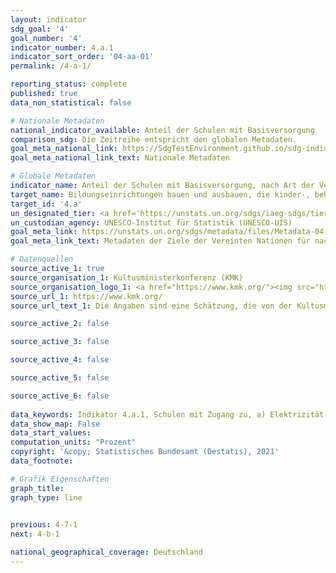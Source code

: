 ```yaml
---
layout: indicator    
sdg_goal: '4'    
goal_number: '4'    
indicator_number: 4.a.1    
indicator_sort_order: '04-aa-01'    
permalink: /4-a-1/    

reporting_status: complete    
published: true    
data_non_statistical: false    

# Nationale Metadaten    
national_indicator_available: Anteil der Schulen mit Basisversorgung    
comparison_sdg: Die Zeitreihe entspricht den globalen Metadaten.    
goal_meta_national_link: https://SdgTestEnvironment.github.io/sdg-indicators/public/MetaDe/4.a.1.pdf    
goal_meta_national_link_text: Nationale Metadaten    

# Globale Metadaten    
indicator_name: Anteil der Schulen mit Basisversorgung, nach Art der Versorgungsleistung    
target_name: Bildungseinrichtungen bauen und ausbauen, die kinder-, behinderten- und geschlechtergerecht sind und eine sichere, gewaltfreie, inklusive und effektive Lernumgebung für alle bieten    
target_id: '4.a'    
un_designated_tier: <a href='https://unstats.un.org/sdgs/iaeg-sdgs/tier-classification/' title='Klicken Sie hier um weitere Informationen zur UN-Tier-Klassifikation zu erhalten.'>Tier I</a>    
un_custodian_agency: UNESCO-Institut für Statistik (UNESCO-UIS)    
goal_meta_link: https://unstats.un.org/sdgs/metadata/files/Metadata-04-0A-01.pdf    
goal_meta_link_text: Metadaten der Ziele der Vereinten Nationen für nachhaltige Entwicklung    

# Datenquellen
source_active_1: true
source_organisation_1: Kultusministerkonferenz (KMK)
source_organisation_logo_1: <a href="https://www.kmk.org/"><img src="https://g205sdgs.github.io/sdg-indicators/public/OrgImgDe/kmk.png" alt="Logo kmk" style="height:60px; width:148px"/></a>
source_url_1: https://www.kmk.org/
source_url_text_1: Die Angaben sind eine Schätzung, die von der Kultusministerkonferenz (KMK) bestätigt wurde

source_active_2: false

source_active_3: false

source_active_4: false

source_active_5: false

source_active_6: false
    
data_keywords: Indikator 4.a.1, Schulen mit Zugang zu, a) Elektrizität, b) Internet für pädagogische Zwecke, c) Computer für pädagogische Zwecke, d) Infrastruktur und Materialien für Studierende mit Behinderung, e) Trinkwasser, f) geschlechterspezifische, grundlegende sanitäre Anlagen, g) grundlegender Ausstattung zum Händewaschen (gemäß der WASH Indikator-Definition), Organisation der Vereinten Nationen für Bildung, Wissenschaft und Kultur - Statistische Behörde (UNESCO-UIS), Kultusministerkonferenz    
data_show_map: False    
data_start_values:     
computation_units: "Prozent"    
copyright: '&copy; Statistisches Bundesamt (Destatis), 2021'    
data_footnote:     

# Grafik Eigenschaften    
graph_title:     
graph_type: line    
    

previous: 4-7-1    
next: 4-b-1    

national_geographical_coverage: Deutschland    
---
```


<span></span>